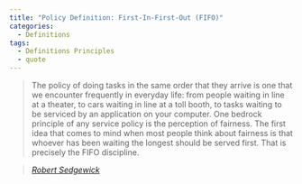 ```yaml
---
title: "Policy Definition: First-In-First-Out (FIFO)"
categories:
  - Definitions 
tags:
  - Definitions Principles
  - quote
---
```


> The policy of doing tasks in the same order that they arrive
> is one that we encounter frequently in everyday life:
> from people waiting in line at a theater, to cars waiting
> in line at a toll booth, to tasks waiting to be serviced
> by an application on your computer. One bedrock
> principle of any service policy is the perception
> of fairness. The first idea that comes to mind when
> most people think about fairness is that whoever
> has been waiting the longest should be served first.
> That is precisely the FIFO discipline.

> <cite><a href="https://algs4.cs.princeton.edu/13stacks/">Robert Sedgewick</a></cite>